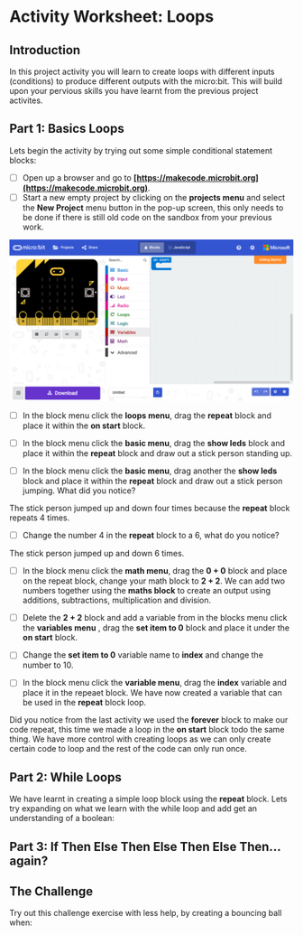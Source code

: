 # Activity Worksheet: Loops

## Introduction
In this project activity you will learn to create loops with different inputs (conditions) to produce different outputs with the micro:bit. This will build upon your pervious skills you have learnt from the previous project activites.

## Part 1: Basics Loops
Lets begin the activity by trying out some simple conditional statement blocks:

- [ ] Open up a browser and go to **[https://makecode.microbit.org](https://makecode.microbit.org)**.
- [ ] Start a new empty project by clicking on the **projects menu** and select the **New Project** menu button in the pop-up screen, this only needs to be done if there is still old code on the sandbox from your previous work.
<p align="center">
    <img style="text-align:center" src="../Assets/microbit-mainpage.png" />
</p>

- [ ] In the block menu click the **loops menu**, drag the **repeat** block and place it within the **on start** block.

- [ ] In the block menu click the **basic menu**, drag the **show leds** block and place it within the **repeat** block and draw out a stick person standing up.

- [ ] In the block menu click the **basic menu**, drag another the **show leds** block and place it within the **repeat** block and draw out a stick person jumping. What did you notice?

The stick person jumped up and down four times because the **repeat** block repeats 4 times. 

- [ ] Change the number 4 in the **repeat** block to a 6, what do you notice?

The stick person jumped up and down 6 times.

- [ ] In the block menu click the **math menu**, drag the **0 + 0** block and place on the repeat block, change your math block to **2 + 2**. We can add two numbers together using the **maths block** to create an output using additions, subtractions, multiplication and division.

- [ ] Delete the **2 + 2** block and add a variable from in the blocks menu click the **variables menu** , drag the **set item to 0** block and place it under the **on start** block.

- [ ] Change the **set item to 0** variable name to **index** and change the number to 10.

- [ ] In the block menu click the **variable menu**, drag the **index** variable and place it in the repeaet block. We have now created a variable that can be used in the **repeat** block loop.

Did you notice from the last activity we used the **forever** block to make our code repeat, this time we made a loop in the **on start** block todo the same thing. We have more control with creating loops as we can only create certain code to loop and the rest of the code can only run once.

## Part 2: While Loops
We have learnt in creating a simple loop block using the **repeat** block. Lets try expanding on what we learn with the while loop and add get an understanding of a boolean:



## Part 3: If Then Else Then Else Then Else Then... again?


## The Challenge
Try out this challenge exercise with less help, by creating a bouncing ball when:
